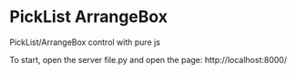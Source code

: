 # PickList ArrangeBox
 PickList/ArrangeBox control with pure js

To start, open the server file.py and open the page: http://localhost:8000/
